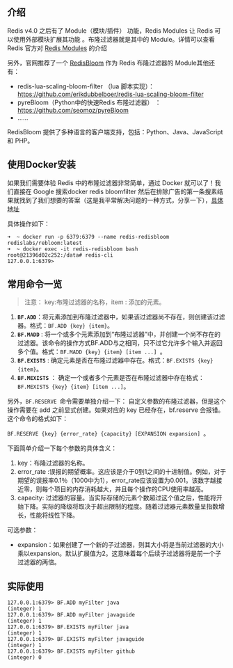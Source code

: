 ## 介绍

Redis v4.0 之后有了 Module（模块/插件） 功能，Redis Modules 让 Redis 可以使用外部模块扩展其功能 。布隆过滤器就是其中的 Module。详情可以查看 Redis 官方对  [Redis Modules](https://redis.io/modules)  的介绍

另外，官网推荐了一个 [RedisBloom](https://github.com/RedisBloom/RedisBloom.) 作为 Redis 布隆过滤器的 Module其他还有：

- redis-lua-scaling-bloom-filter （lua 脚本实现）：https://github.com/erikdubbelboer/redis-lua-scaling-bloom-filter
- pyreBloom（Python中的快速Redis 布隆过滤器） ：https://github.com/seomoz/pyreBloom
- ......

RedisBloom 提供了多种语言的客户端支持，包括：Python、Java、JavaScript 和 PHP。

## 使用Docker安装

如果我们需要体验 Redis 中的布隆过滤器非常简单，通过 Docker 就可以了！我们直接在 Google 搜索docker redis bloomfilter 然后在排除广告的第一条搜素结果就找到了我们想要的答案（这是我平常解决问题的一种方式，分享一下），[具体地址](https://hub.docker.com/r/redislabs/rebloom/ )

具体操作如下：

```
➜  ~ docker run -p 6379:6379 --name redis-redisbloom redislabs/rebloom:latest
➜  ~ docker exec -it redis-redisbloom bash
root@21396d02c252:/data# redis-cli
127.0.0.1:6379> 
```

## 常用命令一览

> 注意： key:布隆过滤器的名称，item : 添加的元素。

1. **`BF.ADD`**：将元素添加到布隆过滤器中，如果该过滤器尚不存在，则创建该过滤器。格式：`BF.ADD {key} {item}`。
2. **`BF.MADD`** : 将一个或多个元素添加到“布隆过滤器”中，并创建一个尚不存在的过滤器。该命令的操作方式BF.ADD与之相同，只不过它允许多个输入并返回多个值。格式：`BF.MADD {key} {item} [item ...] `。
3. **`BF.EXISTS`** : 确定元素是否在布隆过滤器中存在。格式：`BF.EXISTS {key} {item}`。
4. **`BF.MEXISTS`** ： 确定一个或者多个元素是否在布隆过滤器中存在格式：`BF.MEXISTS {key} {item} [item ...]`。

另外，`BF.RESERVE `命令需要单独介绍一下：
自定义参数的布隆过滤器，但是这个操作需要在 add 之前显式创建。如果对应的 key 已经存在，bf.reserve 会报错。
这个命令的格式如下：

`BF.RESERVE {key} {error_rate} {capacity} [EXPANSION expansion] `。

下面简单介绍一下每个参数的具体含义：

1. key：布隆过滤器的名称。
2. error_rate :误报的期望概率。这应该是介于0到1之间的十进制值。例如，对于期望的误报率0.1％（1000中为1），error_rate应该设置为0.001。该数字越接近零，则每个项目的内存消耗越大，并且每个操作的CPU使用率越高。
3. capacity: 过滤器的容量。当实际存储的元素个数超过这个值之后，性能将开始下降。实际的降级将取决于超出限制的程度。随着过滤器元素数量呈指数增长，性能将线性下降。

可选参数：

- expansion：如果创建了一个新的子过滤器，则其大小将是当前过滤器的大小乘以expansion。默认扩展值为2。这意味着每个后续子过滤器将是前一个子过滤器的两倍。

## 实际使用

```
127.0.0.1:6379> BF.ADD myFilter java
(integer) 1
127.0.0.1:6379> BF.ADD myFilter javaguide
(integer) 1
127.0.0.1:6379> BF.EXISTS myFilter java
(integer) 1
127.0.0.1:6379> BF.EXISTS myFilter javaguide
(integer) 1
127.0.0.1:6379> BF.EXISTS myFilter github
(integer) 0
```
